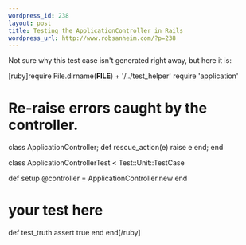 ```yaml
--- 
wordpress_id: 238
layout: post
title: Testing the ApplicationController in Rails
wordpress_url: http://www.robsanheim.com/?p=238
---
```

Not sure why this test case isn't generated right away, but here it is:

[ruby]require File.dirname(__FILE__) + '/../test_helper'
require 'application'

# Re-raise errors caught by the controller.
class ApplicationController; def rescue_action(e) raise e end; end

class ApplicationControllerTest < Test::Unit::TestCase
  
  def setup
    @controller = ApplicationController.new
  end
  
# your test here
  def test_truth
    assert true
  end
end[/ruby]
